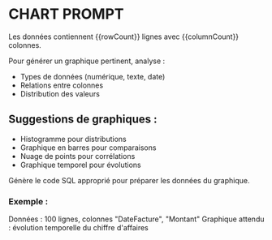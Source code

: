 # CHART PROMPT

Les données contiennent {{rowCount}} lignes avec {{columnCount}} colonnes.

Pour générer un graphique pertinent, analyse :
- Types de données (numérique, texte, date)
- Relations entre colonnes
- Distribution des valeurs

## Suggestions de graphiques :
- Histogramme pour distributions
- Graphique en barres pour comparaisons
- Nuage de points pour corrélations
- Graphique temporel pour évolutions

Génère le code SQL approprié pour préparer les données du graphique.

### Exemple :
Données : 100 lignes, colonnes "DateFacture", "Montant"
Graphique attendu : évolution temporelle du chiffre d'affaires 